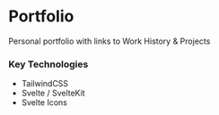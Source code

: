 # Portfolio

Personal portfolio with links to Work History & Projects

### Key Technologies

- TailwindCSS
- Svelte / SvelteKit
- Svelte Icons
